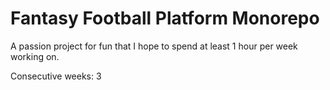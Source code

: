 # Fantasy Football Platform Monorepo

A passion project for fun that I hope to spend at least 1 hour per week working on.

Consecutive weeks: 3
